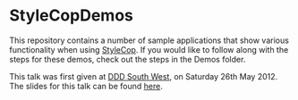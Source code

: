 StyleCopDemos
=============

This repository contains a number of sample applications that show various functionality when using [StyleCop](https://stylecop.codeplex.com/).  If you would like to follow along with the steps for these demos, check out the steps in the Demos folder.

This talk was first given at [DDD South West](https://dddsouthwest.com/), on Saturday 26th May 2012.  The slides for this talk can be found [here](http://www.slideshare.net/gep13/style-cop-breaking-down-the-barriers-to-entry).
